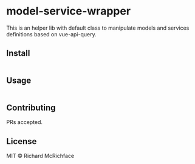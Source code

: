 # model-service-wrapper

This is an helper lib with default class to manipulate models and services definitions based on vue-api-query.

## Install

```
```

## Usage

```
```

## Contributing

PRs accepted.

## License

MIT © Richard McRichface